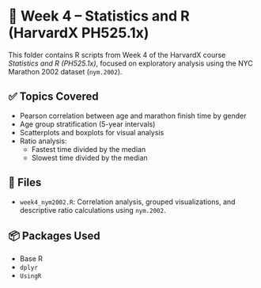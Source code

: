 # 📘 Week 4 – Statistics and R (HarvardX PH525.1x)

This folder contains R scripts from Week 4 of the HarvardX course *Statistics and R (PH525.1x)*, focused on exploratory analysis using the NYC Marathon 2002 dataset (`nym.2002`).

## ✅ Topics Covered

- Pearson correlation between age and marathon finish time by gender
- Age group stratification (5-year intervals)
- Scatterplots and boxplots for visual analysis
- Ratio analysis:
  - Fastest time divided by the median
  - Slowest time divided by the median

## 📁 Files

- `week4_nym2002.R`: Correlation analysis, grouped visualizations, and descriptive ratio calculations using `nym.2002`.

## 📦 Packages Used

- Base R
- `dplyr`
- `UsingR`
